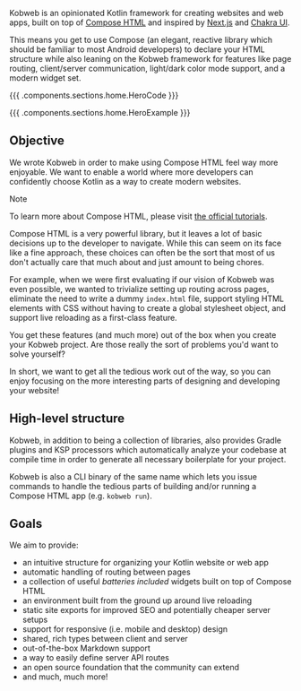 Kobweb is an opinionated Kotlin framework for creating websites and web apps, built on top of
[Compose HTML](https://github.com/JetBrains/compose-multiplatform#compose-html) and inspired by [Next.js](https://nextjs.org)
and [Chakra UI](https://chakra-ui.com).

This means you get to use Compose (an elegant, reactive library which should be familiar to most Android developers) to
declare your HTML structure while also leaning on the Kobweb framework for features like page routing, client/server
communication, light/dark color mode support, and a modern widget set.

{{{ .components.sections.home.HeroCode }}}

{{{ .components.sections.home.HeroExample }}}

## Objective

We wrote Kobweb in order to make using Compose HTML feel way more enjoyable. We want to enable a world where more
developers can confidently choose Kotlin as a way to create modern websites.

> [!NOTE]
> To learn more about Compose HTML, please visit [the official tutorials](https://github.com/JetBrains/compose-jb/tree/master/tutorials/HTML/Getting_Started).

Compose HTML is a very powerful library, but it leaves a lot of basic decisions up to the developer to navigate. While
this can seem on its face like a fine approach, these choices can often be the sort that most of us don't actually care
that much about and just amount to being chores.

For example, when we were first evaluating if our vision of Kobweb was even possible, we wanted to trivialize setting up
routing across pages, eliminate the need to write a dummy `index.html` file, support styling HTML elements with CSS
without having to create a global stylesheet object, and support live reloading as a first-class feature.

You get these features (and much more) out of the box when you create your Kobweb project. Are those really the sort of
problems you'd want to solve yourself?

In short, we want to get all the tedious work out of the way, so you can enjoy focusing on the more interesting parts
of designing and developing your website!

## High-level structure

Kobweb, in addition to being a collection of libraries, also provides Gradle plugins and KSP processors which
automatically analyze your codebase at compile time in order to generate all necessary boilerplate for your project.

Kobweb is also a CLI binary of the same name which lets you issue commands to handle the tedious parts of building
and/or running a Compose HTML app (e.g. `kobweb run`).

## Goals

We aim to provide:

* an intuitive structure for organizing your Kotlin website or web app
* automatic handling of routing between pages
* a collection of useful _batteries included_ widgets built on top of Compose HTML
* an environment built from the ground up around live reloading
* static site exports for improved SEO and potentially cheaper server setups
* support for responsive (i.e. mobile and desktop) design
* shared, rich types between client and server
* out-of-the-box Markdown support
* a way to easily define server API routes
* an open source foundation that the community can extend
* and much, much more!
